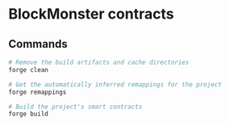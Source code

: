 # BlockMonster contracts

## Commands

```bash
# Remove the build artifacts and cache directories
forge clean

# Get the automatically inferred remappings for the project
forge remappings

# Build the project's smart contracts
forge build
```
